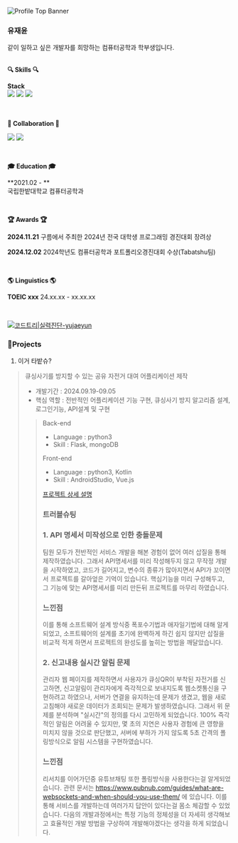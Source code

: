 
![Profile Top Banner](https://capsule-render.vercel.app/api?type=waving&color=FC7323&height=240&section=header&text=Jaeyun%20Yu&fontAlign=20&fontAlignY=35&fontSize=40&fontColor=ffffff&desc=&descAlign=14&descAlignY=50)

<h3>유재윤</h3>
같이 일하고 싶은 개발자를 희망하는 컴퓨터공학과 학부생입니다.

<br>
<br>
<p><b>🔍 Skills 🔍</b></p>

**Stack**  
<img src="https://img.shields.io/badge/Flask-000000?style=for-the-badge&logo=flask&logoColor=white">
<img src="https://img.shields.io/badge/Python-3776AB?style=for-the-badge&logo=python&logoColor=white">
<img src="https://img.shields.io/badge/MongoDB-47A248?style=for-the-badge&logo=MongoDB&logoColor=white">

<br>

<br />
<b>🤝
 Collaboration 🤝
</b>

<img src="https://img.shields.io/badge/Notion-000000?style=for-the-badge&logo=notion&logoColor=white"> <img src="https://img.shields.io/badge/Discord-7289DA?style=for-the-badge&logo=discord&logoColor=white">

<br>

<p>
<b>🎓 Education 🎓</b>
  </p>

**2021.02 - **  
국립한밭대학교 컴퓨터공학과

<br>
<p>
  <b>🏆 Awards 🏆</b>  
</p>

**2024.11.21**  구름에서 주최한 2024년 전국 대학생 프로그래밍 경진대회 장려상

**2024.12.02**  2024학년도 컴퓨터공학과 포트폴리오경진대회 수상(Tabatshu팀)

<!--
<img src="/logo/ringo.png" height="30"/>
<img src="/logo/ontheblock.png" height="30"/>
<img src="/logo/senabo.png" height="30"/>
-->
<br>
<p>
  <b>🌎 Linguistics 🌎</b> 
</p>

**TOEIC xxx** 24.xx.xx - xx.xx.xx 

<br>

[![코드트리|실력진단-yujaeyun](https://banner.codetree.ai/v1/banner/yujaeyun)](https://www.codetree.ai/profiles/yujaeyun)
<br />

### 📝Projects

1. 이거 타밭슈?

> 큐싱사기를 방지할 수 있는 공유 자전거 대여 어플리케이션 제작
>
> - 개발기간 : 2024.09.19-09.05
> - 핵심 역할 : 전반적인 어플리케이션 기능 구현, 큐싱사기 방지 알고리즘 설계, 로그인기능, API설계 및 구현
>
>> Back-end
>> - Language : python3  
>> - Skill : Flask, mongoDB
>>   
>> Front-end
>> - Language : python3, Kotlin
>> - Skill : AndroidStudio, Vue.js
>>
>> [프로젝트 상세 설명](https://www.miricanvas.com/v/13zwshl)
>>
>> ### 트러블슈팅
>> ### 1. API 명세서 미작성으로 인한 충돌문제
>>    팀원 모두가 전반적인 서비스 개발을 해본 경험이 없어 여러 삽질을 통해 제작하였습니다. 그래서 API명세서를 미리 작성해두지 않고 무작정 개발을 시작하였고,
>>    코드가 길어지고, 변수의 종류가 많아지면서 API가 꼬이면서 프로젝트를 갈아엎은 기억이 있습니다. 핵심기능을 미리 구성해두고,
>>    그 기능에 맞는 API명세서를 미리 만든뒤 프로젝트를 마무리 하였습니다.
>> ### 느낀점
>>    이를 통해 소프트웨어 설계 방식중 폭포수기법과 애자일기법에 대해 알게되었고, 소프트웨어의 설계를 초기에 완벽하게 하긴 쉽지 않지만 삽질을 비교적 적게 하면서 프로젝트의 완성도를 높히는 방법을 깨달았습니다.
>> 
>> ### 2. 신고내용 실시간 알림 문제
>>    관리자 웹 페이지를 제작하면서 사용자가 큐싱QR이 부착된 자전거를 신고하면, 신고알림이 관리자에게 즉각적으로 보내지도록 웹소켓통신을 구현하려고 하였으나,
>>    서버가 연결을 유지하는데 문제가 생겼고, 웹을 새로고침해야 새로운 데이터가 조회되는 문제가 발생하였습니다.
>>    그래서 위 문제를 분석하며 "실시간"의 정의를 다시 고민하게 되었습니다. 100% 즉각적인 알림은 어려울 수 있지만, 몇 초의 지연은 사용자 경험에 큰 영향을 미치지 않을 것으로 판단했고,
>>    서버에 부하가 가지 않도록 5초 간격의 폴링방식으로 알림 시스템을 구현하였습니다.
>> ### 느낀점
>>    리서치를 이어가던중 유튜브채팅 또한 폴링방식을 사용한다는걸 알게되었습니다. 관련 문서는 https://www.pubnub.com/guides/what-are-websockets-and-when-should-you-use-them/ 에 있습니다.
>>    이를 통해 서비스를 개발하는데 여러가지 답안이 있다는걸 몸소 체감할 수 있었습니다. 다음의 개발과정에서는 특정 기능의 정체성을 더 자세히 생각해보고 효율적인 개발 방법을 구상하여 개발해야겠다는 생각을 하게 되었습니다.
>>    

